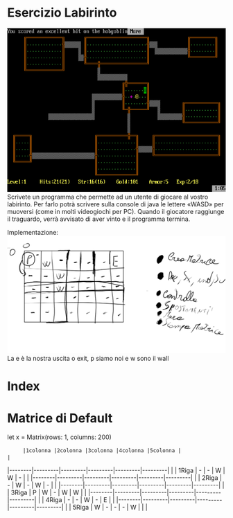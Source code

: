 # Esercizio Labirinto 
<img src="rogue.png"> 
Scrivete un programma che permette ad un utente di giocare al vostro labirinto. Per farlo potrà scrivere sulla console di java le lettere «WASD» per muoversi (come in molti videogiochi per PC). Quando il giocatore raggiunge il traguardo, verrà avvisato di aver vinto e il programma termina.

Implementazione:
<img src="lab.png"> 
La e è la nostra uscita o exit, p siamo noi e w sono il wall
# Index

# Matrice di Default
let x = Matrix(rows: 1, columns: 200)

         |1colonna |2colonna |3colonna |4colonna |5colonna |                                                              |
|--------|---------|---------|---------|---------|---------|                                                              |
| 1Riga  | -	 |  -      |  W      |   W     |   -     |                                                              |
|--------|---------|---------|---------|---------|---------|                                                              |
| 2Riga  | -	 |   W     |   -     |    W    |   -     |                                                              |
|--------|---------|---------|---------|---------|---------|                                                              |
| 3Riga  | P	 |  W      |    -    |    W    |    W    |                                                              |
|--------|---------|---------|---------|---------|---------|                                                              |
| 4Riga  | -	 |  -      |  W      |   -     |    E    |                                                              |
|--------|---------|---------|---------|---------|---------|                                                              |
| 5Riga  | W	 |    -    |     -   |   -     |  W      |                                                              |
                                           |


